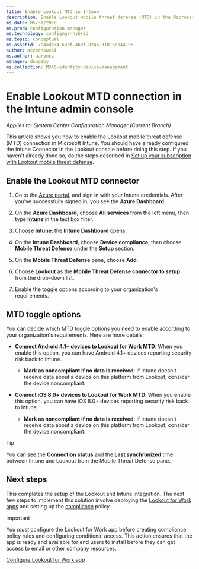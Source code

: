 ```yaml
---
title: Enable Lookout MTD in Intune
description: Enable Lookout mobile threat defense (MTD) in the Microsoft Intune portal.
ms.date: 05/31/2018
ms.prod: configuration-manager
ms.technology: configmgr-hybrid
ms.topic: conceptual
ms.assetid: 7e4ada34-63bf-4b9f-8246-31816aa44196
author: aczechowski
ms.author: aaroncz
manager: dougeby
ms.collection: M365-identity-device-management
---
```

# Enable Lookout MTD connection in the Intune admin console

*Applies to: System Center Configuration Manager (Current Branch)*

This article shows you how to enable the Lookout mobile threat defense (MTD) connection in Microsoft Intune. You should have already configured the Intune Connector in the Lookout console before doing this step. If you haven't already done so, do the steps described in [Set up your subscription with Lookout mobile threat defense](set-up-your-subscription-with-lookout.md).



## Enable the Lookout MTD connector

1. Go to the [Azure portal](https://portal.azure.com), and sign in with your Intune credentials. After you've successfully signed in, you see the **Azure Dashboard**.  

2. On the **Azure Dashboard**, choose **All services** from the left menu, then type **Intune** in the text box filter.  

3. Choose **Intune**; the **Intune Dashboard** opens.  

4. On the **Intune Dashboard**, choose **Device compliance**, then choose **Mobile Threat Defense** under the **Setup** section.  

5. On the **Mobile Threat Defense** pane, choose **Add**.  

6. Choose **Lookout** as the **Mobile Threat Defense connector to setup** from the drop-down list.  

7. Enable the toggle options according to your organization's requirements.  



## MTD toggle options

You can decide which MTD toggle options you need to enable according to your organization's requirements. Here are more details:

- **Connect Android 4.1+ devices to Lookout for Work MTD**: When you enable this option, you can have Android 4.1+ devices reporting security risk back to Intune.  
	- **Mark as noncompliant if no data is received**: If Intune doesn't receive data about a device on this platform from Lookout, consider the device noncompliant.  

- **Connect iOS 8.0+ devices to Lookout for Work MTD**: When you enable this option, you can have iOS 8.0+ devices reporting security risk back to Intune.
	- **Mark as noncompliant if no data is received**: If Intune doesn't receive data about a device on this platform from Lookout, consider the device noncompliant.  

> [!TIP]  
> You can see the **Connection status** and the **Last synchronized** time between Intune and Lookout from the Mobile Threat Defense pane.



## Next steps
This completes the setup of the Lookout and Intune integration. The next few steps to implement this solution involve deploying the [Lookout for Work apps](configure-and-deploy-lookout-for-work-apps.md) and setting up the [compliance](enable-device-threat-protection-rule-compliance-policy.md) policy.

>[!IMPORTANT]
> You *must* configure the Lookout for Work app before creating compliance policy rules and configuring conditional access. This action ensures that the app is ready and available for end users to install before they can get access to email or other company resources.

[Configure Lookout for Work app](configure-and-deploy-lookout-for-work-apps.md)

